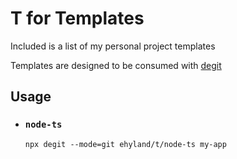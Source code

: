 # T for Templates

Included is a list of my personal project templates

Templates are designed to be consumed with [degit](https://github.com/Rich-Harris/degit)

## Usage

- ### `node-ts`

  ```shell
  npx degit --mode=git ehyland/t/node-ts my-app
  ```
